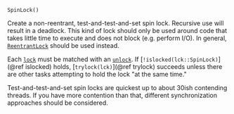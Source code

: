 ```
SpinLock()
```

Create a non-reentrant, test-and-test-and-set spin lock. Recursive use will result in a deadlock. This kind of lock should only be used around code that takes little time to execute and does not block (e.g. perform I/O). In general, [`ReentrantLock`](@ref) should be used instead.

Each [`lock`](@ref) must be matched with an [`unlock`](@ref). If [`!islocked(lck::SpinLock)`](@ref islocked) holds, [`trylock(lck)`](@ref trylock) succeeds unless there are other tasks attempting to hold the lock "at the same time."

Test-and-test-and-set spin locks are quickest up to about 30ish contending threads. If you have more contention than that, different synchronization approaches should be considered.
